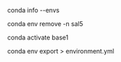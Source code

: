 conda info --envs

conda env remove -n sal5

conda activate base1

conda env export > environment.yml